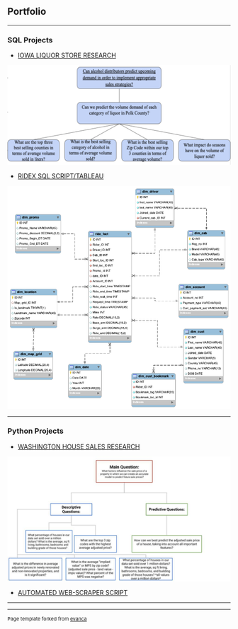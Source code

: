 ## Portfolio

---

### SQL Projects

- [IOWA LIQUOR STORE RESEARCH](/sample_page)
<img src="/images/Picture_iowaLiquorStore.png?raw=true"/>


- [RIDEX SQL SCRIPT/TABLEAU](/pdf/sample_presentation.pdf)
<img src="/images/ridex.png?raw=true"/>

---


### Python Projects

- [WASHINGTON HOUSE SALES RESEARCH](http://example.com/)
<img src="/images/Picture_HouseSales.png?raw=true"/>

- [AUTOMATED WEB-SCRAPER SCRIPT ](http://example.com/)



---




---
<p style="font-size:11px">Page template forked from <a href="https://github.com/evanca/quick-portfolio">evanca</a></p>
<!-- Remove above link if you don't want to attibute -->
